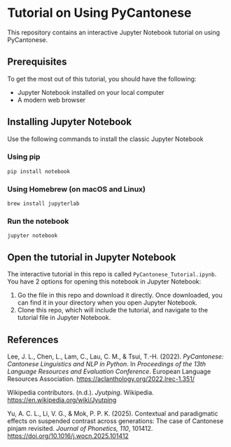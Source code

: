 # Tutorial on Using PyCantonese

This repository contains an interactive Jupyter Notebook tutorial on using PyCantonese.

## Prerequisites

To get the most out of this tutorial, you should have the following:

* Jupyter Notebook installed on your local computer
* A modern web browser

## Installing Jupyter Notebook

Use the following commands to install the classic Jupyter Notebook

### Using pip

```
pip install notebook
```

### Using Homebrew (on macOS and Linux)

```
brew install jupyterlab
```

### Run the notebook

```
jupyter notebook
```

## Open the tutorial in Jupyter Notebook

The interactive tutorial in this repo is called `PyCantonese_Tutorial.ipynb`. You have 2 options for opening this notebook in Jupyter Notebook:

1. Go the file in this repo and download it directly. Once downloaded, you can find it in your directory when you open Jupyter Notebook.
2. Clone this repo, which will include the tutorial, and navigate to the tutorial file in Jupyter Notebook.

## References

Lee, J. L., Chen, L., Lam, C., Lau, C. M., & Tsui, T.-H. (2022). *PyCantonese: Cantonese Linguistics and NLP in Python*. In *Proceedings of the 13th Language Resources and Evaluation Conference*. European Language Resources Association. https://aclanthology.org/2022.lrec-1.351/

Wikipedia contributors. (n.d.). *Jyutping*. Wikipedia. https://en.wikipedia.org/wiki/Jyutping

Yu, A. C. L., Li, V. G., & Mok, P. P. K. (2025). Contextual and paradigmatic effects on suspended contrast across generations: The case of Cantonese pinjam revisited. *Journal of Phonetics, 110*, 101412. https://doi.org/10.1016/j.wocn.2025.101412